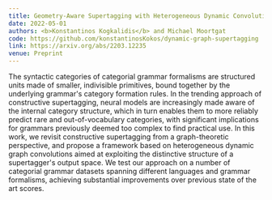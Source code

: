 ```yaml
---
title: Geometry-Aware Supertagging with Heterogeneous Dynamic Convolutions
date: 2022-05-01
authors: <b>Konstantinos Kogkalidis</b> and Michael Moortgat
code: https://github.com/konstantinosKokos/dynamic-graph-supertagging
link: https://arxiv.org/abs/2203.12235
venue: Preprint
---
```


The syntactic categories of categorial grammar formalisms are structured units made of smaller, indivisible primitives, bound together by the underlying grammar's category formation rules. In the trending approach of constructive supertagging, neural models are increasingly made aware of the internal category structure, which in turn enables them to more reliably predict rare and out-of-vocabulary categories, with significant implications for grammars previously deemed too complex to find practical use. In this work, we revisit constructive supertagging from a graph-theoretic perspective, and propose a framework based on heterogeneous dynamic graph convolutions aimed at exploiting the distinctive structure of a supertagger's output space. We test our approach on a number of categorial grammar datasets spanning different languages and grammar formalisms, achieving substantial improvements over previous state of the art scores.